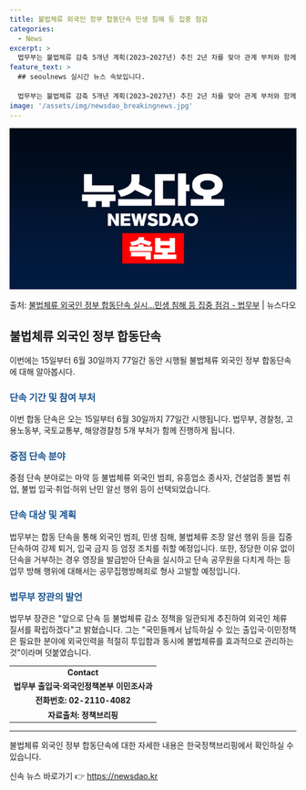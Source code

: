 ```yaml
---
title: 불법체류 외국인 정부 합동단속 민생 침해 등 집중 점검
categories:
  - News
excerpt: >
  법무부는 불법체류 감축 5개년 계획(2023~2027년) 추진 2년 차를 맞아 관계 부처와 함께 정부 합동단…
feature_text: >
  ## seoulnews 실시간 뉴스 속보입니다.

  법무부는 불법체류 감축 5개년 계획(2023~2027년) 추진 2년 차를 맞아 관계 부처와 함께 정부 합동단…
image: '/assets/img/newsdao_breakingnews.jpg'
---
```


![뉴스다오 속보](/assets/img/newsdao_breakingnews.jpg)

<p>출처: <a href="https://newsdao.kr/3582" rel="dofollow">불법체류 외국인 정부 합동단속 실시…민생 침해 등 집중 점검 - 법무부</a> | 뉴스다오</p>

<h2 data-ke-size="size26">불법체류 외국인 정부 합동단속</h2>
<p data-ke-size="size16">이번에는 15일부터 6월 30일까지 77일간 동안 시행될 불법체류 외국인 정부 합동단속에 대해 알아봅시다.</p>

<h3><b><span style="color: #1a5490;">단속 기간 및 참여 부처</span></b></h3>
<p data-ke-size="size16">이번 합동 단속은 오는 15일부터 6월 30일까지 77일간 시행됩니다. 법무부, 경찰청, 고용노동부, 국토교통부, 해양경찰청 5개 부처가 함께 진행하게 됩니다.</p>

<h3><b><span style="color: #1a5490;">중점 단속 분야</span></b></h3>
<p data-ke-size="size16">중점 단속 분야로는 마약 등 불법체류 외국인 범죄, 유흥업소 종사자, 건설업종 불법 취업, 불법 입국·취업·허위 난민 알선 행위 등이 선택되었습니다.</p>

<h3><b><span style="color: #1a5490;">단속 대상 및 계획</span></b></h3>
<p data-ke-size="size16">법무부는 합동 단속을 통해 외국인 범죄, 민생 침해, 불법체류 조장 알선 행위 등을 집중 단속하여 강제 퇴거, 입국 금지 등 엄정 조치를 취할 예정입니다. 또한, 정당한 이유 없이 단속을 거부하는 경우 영장을 발급받아 단속을 실시하고 단속 공무원을 다치게 하는 등 업무 방해 행위에 대해서는 공무집행방해죄로 형사 고발할 예정입니다.</p>

<h3><b><span style="color: #1a5490;">법무부 장관의 발언</span></b></h3>
<p data-ke-size="size16">법무부 장관은 "앞으로 단속 등 불법체류 감소 정책을 일관되게 추진하여 외국인 체류 질서를 확립하겠다"고 밝혔습니다. 그는 "국민들께서 납득하실 수 있는 출입국·이민정책은 필요한 분야에 외국인력을 적절히 투입함과 동시에 불법체류를 효과적으로 관리하는 것"이라며 덧붙였습니다.</p>

<table>
	<tr>
		<td style="text-align: center; height: 17px;"><b>Contact</b></td>
	</tr>
    <tr>
		<td style="text-align: center; height: 17px;"><b>법무부 출입국·외국인정책본부 이민조사과</b></td>
	</tr>
	<tr>
		<td style="text-align: center; height: 17px;"><b>전화번호: 02-2110-4082</b></td>
	</tr>
	<tr>
		<td style="text-align: center; height: 17px;"><b>자료출처: 정책브리핑 </b></td>
	</tr>
</table>
<hr>
<p data-ke-size="size16">불법체류 외국인 정부 합동단속에 대한 자세한 내용은 한국정책브리핑에서 확인하실 수 있습니다.</p> 

신속 뉴스 바로가기 👉 <a href="https://newsdao.kr" rel="dofollow">https://newsdao.kr</a>


